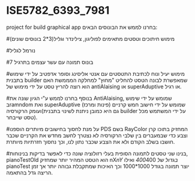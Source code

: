 # ISE5782_6393_7981
project for build graphical app
בחרנו לממש את הבונוסים הבאים:


#מימוש חיתוכים וטסטים מתאימים לפוליגון, צילינדר וגליל(3*2 בונוסים שונים)

#נורמל לגליל

#בונוס תמונה עם עשר עצמים בתרגיל 7

#מימוש יעיל ונוח לכתיבת התטסטים עם אנטי אליסינג וסופר אדפטיב על ידי שימוש בתבנית builder שמאפשרת לבונה הטסט להחליט "מחוץ" למחלקה המממשת האם הוא רוצה להריץ טסט על ידי מימוש של antiAlaising או superAduptive או רגיל.

#בנוסף בחרנו לממש ע"י הגיון שונה את AntiAlaising, שמומש על ידי שימוש בramndom ואת superAduptive שמומש על ידי חישוב חמש קרניים (פינות ומרכז) ועומק הרקורסיה(גם היא כמובן ניתנת לשינוי בתבנית builder על ידי המשתמש מכל טסט שייבחר).

#על מנת לחסוך בחישובים מיותרים הוספנו PDS בשם RayColor המחזיק בתוכו קרן וצבע כדי שבמעברים בין שלבי הרקורסיה לא נצטרך לחשב מחדש את הקרניים שכבר חושבו בשלב הקודם ולא את הצבע שכבר נתון לנו, וכך נחסוך חזרתיות מיותרת.

#בנינו שני טסטים לתמונה הסופית בעלי רזולוציה שונה כדי לאפשר בדיקות בנינוחות, pianoTestOld הוא הטסט המהיר יותר שמחזיק nX*nY בגדול של 400*400 ואילו pianoTest יוצר תמונה בגודל 1000*1000 וכך האיכות שמתקבלת גבוהה יותר אך זמן הריצה גדל בהתאמה.


